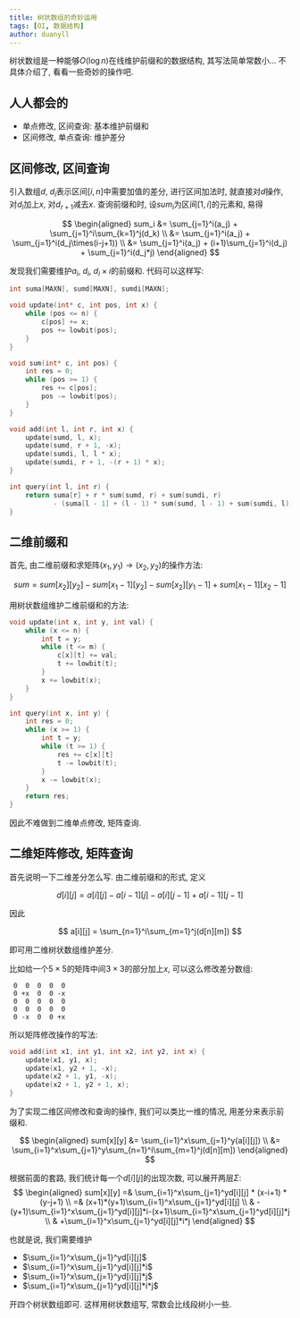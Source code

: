 ```yaml
---
title: 树状数组的奇妙运用
tags: [OI, 数据结构]
author: duanyll
---
```


树状数组是一种能够$O(\log n)$在线维护前缀和的数据结构, 其写法简单常数小... 不具体介绍了, 看看一些奇妙的操作吧.

## 人人都会的

+ 单点修改, 区间查询: 基本维护前缀和
+ 区间修改, 单点查询: 维护差分

## 区间修改, 区间查询

引入数组$d$, $d_i$表示区间$[i, n]$中需要加值的差分, 进行区间加法时, 就直接对$d$操作, 对$d_l$加上$x$, 对$d_{r+1}$减去$x$. 查询前缀和时, 设$sum_i$为区间$[1,i]$的元素和, 易得

$$
\begin{aligned}
    sum_i &= \sum_{j=1}^i(a_j) + \sum_{j=1}^i\sum_{k=1}^j(d_k) \\
          &= \sum_{j=1}^i(a_j) + \sum_{j=1}^i(d_j\times(i-j+1)) \\
          &= \sum_{j=1}^i(a_j) + (i+1)\sum_{j=1}^i(d_j) + \sum_{j=1}^i(d_j*j) 
\end{aligned}
$$
  
发现我们需要维护$a_i$, $d_i$, $d_i\times i$的前缀和. 代码可以这样写:

```cpp
int suma[MAXN], sumd[MAXN], sumdi[MAXN];

void update(int* c, int pos, int x) {
    while (pos <= n) {
        c[pos] += x;
        pos += lowbit(pos);
    }
}

void sum(int* c, int pos) {
    int res = 0;
    while (pos >= 1) {
        res += c[pos];
        pos -= lowbit(pos);
    }
}

void add(int l, int r, int x) {
    update(sumd, l, x);
    update(sumd, r + 1, -x);
    update(sumdi, l, l * x);
    update(sumdi, r + 1, -(r + 1) * x);
}

int query(int l, int r) {
    return suma[r] + r * sum(sumd, r) + sum(sumdi, r)
           - (suma[l - 1] + (l - 1) * sum(sumd, l - 1) + sum(sumdi, l));
}
```

## 二维前缀和

首先, 由二维前缀和求矩阵$(x_1, y_1)\rightarrow(x_2,y_2)$的操作方法:

$$
sum=sum[x_2][y_2]-sum[x_1-1][y_2]-sum[x_2][y_1-1]+sum[x_1-1][x_2-1]
$$

用树状数组维护二维前缀和的方法: 

```cpp
void update(int x, int y, int val) {
    while (x <= n) {
        int t = y;
        while (t <= m) {
            c[x][t] += val;
            t += lowbit(t);
        }
        x += lowbit(x);
    }
}

int query(int x, int y) {
    int res = 0;
    while (x >= 1) {
        int t = y;
        while (t >= 1) {
            res += c[x][t]
            t -= lowbit(t);
        }
        x -= lowbit(x);
    }
    return res;
}
```

因此不难做到二维单点修改, 矩阵查询.
  
## 二维矩阵修改, 矩阵查询

首先说明一下二维差分怎么写. 由二维前缀和的形式, 定义

$$
d[i][j] = a[i][j] - a[i-1][j] - a[i][j-1] + a[i-1][j-1]
$$

因此

$$
a[i][j] = \sum_{n=1}^i\sum_{m=1}^j(d[n][m])
$$

即可用二维树状数组维护差分.

比如给一个$5\times5$的矩阵中间$3\times3$的部分加上$x$, 可以这么修改差分数组: 

```
 0  0  0  0  0
 0 +x  0  0 -x
 0  0  0  0  0
 0  0  0  0  0
 0 -x  0  0 +x
```

所以矩阵修改操作的写法:

```cpp
void add(int x1, int y1, int x2, int y2, int x) {
    update(x1, y1, x);
    update(x1, y2 + 1, -x);
    update(x2 + 1, y1, -x);
    update(x2 + 1, y2 + 1, x);
} 
```

为了实现二维区间修改和查询的操作, 我们可以类比一维的情况, 用差分来表示前缀和.

$$
\begin{aligned}    
sum[x][y] &= \sum_{i=1}^x\sum_{j=1}^y(a[i][j]) \\
          &= \sum_{i=1}^x\sum_{j=1}^y\sum_{n=1}^i\sum_{m=1}^j(d[n][m])
\end{aligned}
$$

根据前面的套路, 我们统计每一个$d[i][j]$的出现次数, 可以展开两层$\Sigma$:
$$
\begin{aligned}    
sum[x][y] =& \sum_{i=1}^x\sum_{j=1}^yd[i][j] * (x-i+1) * (y-j+1) \\
          =& (x+1)*(y+1)\sum_{i=1}^x\sum_{j=1}^yd[i][j] \\
           & -(y+1)\sum_{i=1}^x\sum_{j=1}^yd[i][j]*i-(x+1)\sum_{i=1}^x\sum_{j=1}^yd[i][j]*j \\
           & +\sum_{i=1}^x\sum_{j=1}^yd[i][j]*i*j
\end{aligned}
$$

也就是说, 我们需要维护

+ $\sum_{i=1}^x\sum_{j=1}^yd[i][j]$
+ $\sum_{i=1}^x\sum_{j=1}^yd[i][j]*i$
+ $\sum_{i=1}^x\sum_{j=1}^yd[i][j]*j$ 
+ $\sum_{i=1}^x\sum_{j=1}^yd[i][j]*i*j$

开四个树状数组即可. 这样用树状数组写, 常数会比线段树小一些.